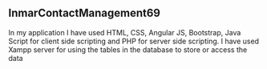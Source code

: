 ## InmarContactManagement69
 In my application I have used HTML, CSS, Angular JS, Bootstrap, Java Script for client side scripting and PHP  for server side scripting.
 I have used Xampp server for using the tables in the database to store or access the data
